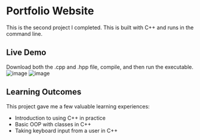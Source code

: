 # Portfolio Website
This is the second project I completed. This is built with C++ and runs in the command line.

## Live Demo
Download both the .cpp and .hpp file, compile, and then run the executable.
![image](https://github.com/user-attachments/assets/f1fea55a-c8c8-4598-9cbc-e930e660f024)
![image](https://github.com/user-attachments/assets/1dd75f31-6551-4b7b-94fe-ae3ff3f50f92)



## Learning Outcomes
This project gave me a few valuable learning experiences:
* Introduction to using C++ in practice
* Basic OOP with classes in C++
* Taking keyboard input from a user in C++
